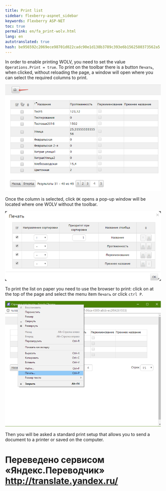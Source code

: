 ```yaml
--- 
title: Print list 
sidebar: flexberry-aspnet_sidebar 
keywords: Flexberry ASP-NET 
toc: true 
permalink: en/fa_print-wolv.html 
lang: en 
autotranslated: true 
hash: be956592c2069ece98701d022cadc90e1d138b3789c393e6b1562580373562a5 
--- 
```


In order to enable printing WOLV, you need to set the value `Operations.Print = true`. To print on the toolbar there is a button `Печать`, when clicked, without reloading the page, a window will open where you can select the required columns to print. 

![](/images/pages/products/flexberry-aspnet/controls/wolv/print-selected.png) 

Once the column is selected, click `ОК` opens a pop-up window will be located where one WOLV without the toolbar. 

![](/images/pages/products/flexberry-aspnet/controls/wolv/print.png) 

To print the list on paper you need to use the browser to print: click on at the top of the page and select the menu item `Печать` or click `ctrl P`. 

![](/images/pages/products/flexberry-aspnet/controls/wolv/print2.png) 

Then you will be asked a standard print setup that allows you to send a document to a printer or saved on the computer. 



 # Переведено сервисом «Яндекс.Переводчик» http://translate.yandex.ru/